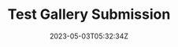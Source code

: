 ---
title: Test Gallery Submission
slug: testg6
coverImage: /images/gallery/GAHHHHHHHHHHHHHHHHHHHH.jpg
date: 2023-05-03T05:32:34Z
excerpt: Gallery Post
tags:
  - gallery
---